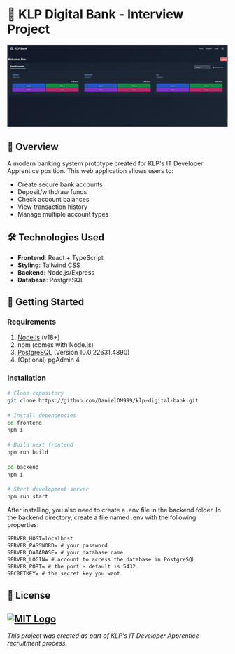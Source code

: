 # 🏦 KLP Digital Bank - Interview Project
![Heatmap Example](photo_of_home_page.png)
## 📝 Overview
A modern banking system prototype created for KLP's IT Developer Apprentice position. This web application allows users to:
- Create secure bank accounts
- Deposit/withdraw funds
- Check account balances
- View transaction history
- Manage multiple account types

## 🛠️ Technologies Used
- **Frontend**: React + TypeScript
- **Styling**: Tailwind CSS
- **Backend**: Node.js/Express
- **Database**: PostgreSQL

## 🚀 Getting Started

### Requirements
1. [Node.js](https://nodejs.org/) (v18+)
2. npm (comes with Node.js)
3. [PostgreSQL](https://www.postgresql.org/) (Version 10.0.22631.4890)
4. (Optional) pgAdmin 4

### Installation
```bash
# Clone repository
git clone https://github.com/DanielOM999/klp-digital-bank.git

# Install dependencies
cd frontend
npm i

# Build next frontend
npm run build

cd backend
npm i

# Start development server
npm run start
```
After installing, you also need to create a .env file in the backend folder. In the backend directory, create a file named .env with the following properties:

```env
SERVER_HOST=localhost
SERVER_PASSWORD= # your password
SERVER_DATABASE= # your database name
SERVER_LOGIN= # account to access the database in PostgreSQL
SERVER_PORT= # the port - default is 5432
SECRETKEY= # the secret key you want
```

## 📄 License
[![MIT Logo](https://upload.wikimedia.org/wikipedia/commons/0/0c/MIT_logo.svg "MIT Logo")](https://choosealicense.com/licenses/mit/)
---
*This project was created as part of KLP's IT Developer Apprentice recruitment process.*
